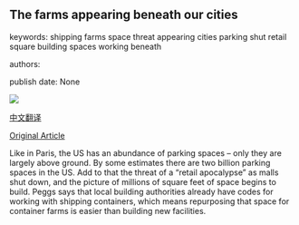 ## The farms appearing beneath our cities

keywords: shipping farms space threat appearing cities parking shut retail square building spaces working beneath

authors: 

publish date: None

![](https://www.bbc.com/future/bespoke/follow-the-food/static/media/the-massive-farms-emerging-beneath-our-cities.f9a859ee.jpg)

[中文翻译](The%20farms%20appearing%20beneath%20our%20cities_zh.md)

[Original Article](https://www.bbc.com/future/bespoke/follow-the-food/the-massive-farms-emerging-beneath-our-cities.html)

Like in Paris, the US has an abundance of parking spaces – only they are largely above ground. By some estimates there are two billion parking spaces in the US. Add to that the threat of a “retail apocalypse” as malls shut down, and the picture of millions of square feet of space begins to build. Peggs says that local building authorities already have codes for working with shipping containers, which means repurposing that space for container farms is easier than building new facilities.